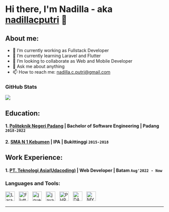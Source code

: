 # Hi there, I'm Nadilla - aka [nadillacputri](https://www.youtube.com/channel/UCD1cmHm50D4WFcaXjgDLT3A) 👋
## About me:
- 🔭 I’m currently working as Fullstack Developer
- 🌱 I’m currently learning Laravel and Flutter
- 👯 I’m looking to collaborate as Web and Mobile Developer
- 💬 Ask me about anything
- 📫 How to reach me: nadilla.c.putri@gmail.com


### GitHub Stats

![](https://github-readme-streak-stats.herokuapp.com/?user=nadillachantika&theme=algolia&hide_border=false)<br/>


## Education:

#### 1. [Politeknik Negeri Padang](https://www.pnp.ac.id/) | Bachelor of Software Engineering | Padang `2018-2022`
#### 2. [SMA N 1 Kebumen](https://www.sman4bukittinggi.sch.id/) | IPA | Bukittinggi `2015-2018`

## Work Experience:
#### 1. [PT. Teknologi Asia(Udacoding)](https://www.udacoding.com/) | Web Developer | Batam `Aug'2022 - Now`
   
### Languages and Tools:
[<img align="left" alt="Laravel" width="30px" src="https://upload.wikimedia.org/wikipedia/commons/thumb/9/9a/Laravel.svg/1969px-Laravel.svg.png" style="padding-right:10px;" />][laravel]
[<img align="left" alt="Flutter" width="30px" src="https://cdn.jsdelivr.net/gh/devicons/devicon/icons/flutter/flutter-original.svg" style="padding-right:10px;" />][flutter]
[<img align="left" alt="jquery" width="30px" src="https://cdn.jsdelivr.net/gh/devicons/devicon/icons/jquery/jquery-original-wordmark.svg" style="padding-right:10px;" />][jquery]
[<img align="left" alt="javascript" width="30px" src="https://cdn.jsdelivr.net/gh/devicons/devicon/icons/javascript/javascript-original.svg" style="padding-right:10px;" />][javascript]
[<img align="left" alt="PHP" width="30px" src="https://cdn.jsdelivr.net/gh/devicons/devicon/icons/php/php-original.svg" style="padding-right:10px;" />][php]
[<img align="left" alt="DART" width="30px" src="https://cdn.jsdelivr.net/gh/devicons/devicon/icons/dart/dart-original.svg" style="padding-right:10px;" />][dart]
[<img align="left" alt="MYSQL" width="30px" src="https://cdn.jsdelivr.net/gh/devicons/devicon/icons/mysql/mysql-original.svg" style="padding-right:10px;" />][mysql]

[laravel]: #
[flutter]: #
[jquery]: #
[javascript]: #
[php]: #
[dart]: #
[mysql]: #


<br />
<br />

---

